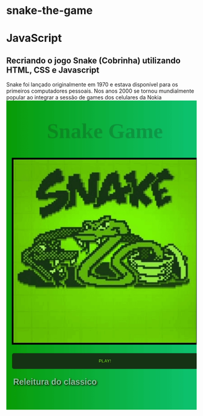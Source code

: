 # snake-the-game
# JavaScript
## Recriando o jogo Snake (Cobrinha) utilizando HTML, CSS e Javascript
Snake foi lançado originalmente em 1970 e estava disponível para os primeiros computadores pessoais. Nos anos 2000 se tornou mundialmente popular ao integrar a sessão de games dos celulares da Nokia
![git snake](https://github.com/Jorge-D-Alves/snake-the-game/blob/main/meu.gif)
